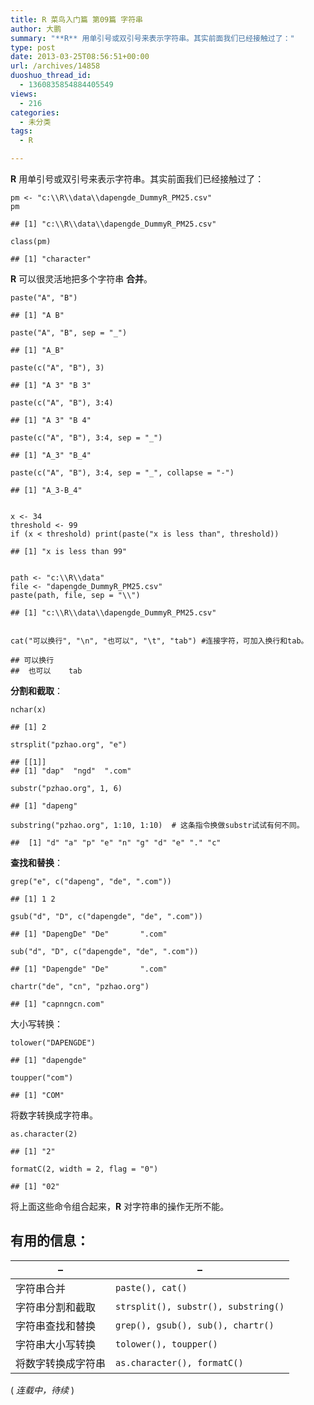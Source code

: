 ```yaml
---
title: R 菜鸟入门篇 第09篇 字符串
author: 大鹏
summary: "**R** 用单引号或双引号来表示字符串。其实前面我们已经接触过了："
type: post
date: 2013-03-25T08:56:51+00:00
url: /archives/14858
duoshuo_thread_id:
  - 1360835854884405549
views:
  - 216
categories:
  - 未分类
tags:
  - R

---
```

**R** 用单引号或双引号来表示字符串。其实前面我们已经接触过了：

<pre><code class="r">pm &lt;- "c:\\R\\data\\dapengde_DummyR_PM25.csv"
pm
</code></pre>

    ## [1] "c:\\R\\data\\dapengde_DummyR_PM25.csv"
    

<pre><code class="r">class(pm)
</code></pre>

    ## [1] "character"
    

**R** 可以很灵活地把多个字符串 **合并**。

<pre><code class="r">paste("A", "B")
</code></pre>

    ## [1] "A B"
    

<pre><code class="r">paste("A", "B", sep = "_")
</code></pre>

    ## [1] "A_B"
    

<pre><code class="r">paste(c("A", "B"), 3)
</code></pre>

    ## [1] "A 3" "B 3"
    

<pre><code class="r">paste(c("A", "B"), 3:4)
</code></pre>

    ## [1] "A 3" "B 4"
    

<pre><code class="r">paste(c("A", "B"), 3:4, sep = "_")
</code></pre>

    ## [1] "A_3" "B_4"
    

<pre><code class="r">paste(c("A", "B"), 3:4, sep = "_", collapse = "-")
</code></pre>

    ## [1] "A_3-B_4"
    

<pre><code class="r">
x &lt;- 34
threshold &lt;- 99
if (x &lt; threshold) print(paste("x is less than", threshold))
</code></pre>

    ## [1] "x is less than 99"
    

<pre><code class="r">
path &lt;- "c:\\R\\data"
file &lt;- "dapengde_DummyR_PM25.csv"
paste(path, file, sep = "\\")
</code></pre>

    ## [1] "c:\\R\\data\\dapengde_DummyR_PM25.csv"
    

<pre><code class="r">
cat("可以换行", "\n", "也可以", "\t", "tab") #连接字符，可加入换行和tab。
</code></pre>

    ## 可以换行 
    ##  也可以    tab
    

**分割和截取**：

<pre><code class="r">nchar(x)
</code></pre>

    ## [1] 2
    

<pre><code class="r">strsplit("pzhao.org", "e")
</code></pre>

    ## [[1]]
    ## [1] "dap"  "ngd"  ".com"
    

<pre><code class="r">substr("pzhao.org", 1, 6)
</code></pre>

    ## [1] "dapeng"
    

<pre><code class="r">substring("pzhao.org", 1:10, 1:10)  # 这条指令换做substr试试有何不同。
</code></pre>

    ##  [1] "d" "a" "p" "e" "n" "g" "d" "e" "." "c"
    

**查找和替换**：

<pre><code class="r">grep("e", c("dapeng", "de", ".com"))
</code></pre>

    ## [1] 1 2
    

<pre><code class="r">gsub("d", "D", c("dapengde", "de", ".com"))
</code></pre>

    ## [1] "DapengDe" "De"       ".com"
    

<pre><code class="r">sub("d", "D", c("dapengde", "de", ".com"))
</code></pre>

    ## [1] "Dapengde" "De"       ".com"
    

<pre><code class="r">chartr("de", "cn", "pzhao.org")
</code></pre>

    ## [1] "capnngcn.com"
    

大小写转换：

<pre><code class="r">tolower("DAPENGDE")
</code></pre>

    ## [1] "dapengde"
    

<pre><code class="r">toupper("com")
</code></pre>

    ## [1] "COM"
    

将数字转换成字符串。

<pre><code class="r">as.character(2)
</code></pre>

    ## [1] "2"
    

<pre><code class="r">formatC(2, width = 2, flag = "0")
</code></pre>

    ## [1] "02"
    

将上面这些命令组合起来，**R** 对字符串的操作无所不能。

## 有用的信息：

| &#8211;   | &#8211;                             |
| --------- | ----------------------------------- |
| 字符串合并     | `paste(), cat()`                    |
| 字符串分割和截取  | `strsplit(), substr(), substring()` |
| 字符串查找和替换  | `grep(), gsub(), sub(), chartr()`   |
| 字符串大小写转换  | `tolower(), toupper()`              |
| 将数字转换成字符串 | `as.character(), formatC()`         |

( _连载中，待续_ )
